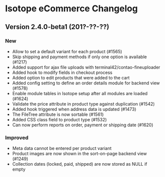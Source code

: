 Isotope eCommerce Changelog
===========================


Version 2.4.0-beta1 (201?-??-??)
--------------------------------

### New

- Allow to set a default variant for each product (#1565)
- Skip shipping and payment methods if only one option is available (#1217)
- Added support for ajax file uploads with terminal42/contao-fineuploader
- Added hook to modify fields in checkout process
- Added option to edit products that were added to the cart
- Added config setting to define an order details module for backend view (#1578)
- Enable module tables in Isotope setup after all modules are loaded (#1624)
- Validate the price attribute in product type against duplication (#1542)
- Added hook triggered when address data is updated (#1473)
- The FileTree attribute is now sortable (#1561)
- Added CSS class field to product type (#1532)
- Can now perform reports on order, payment or shipping date (#1620)


### Improved

- Meta data cannot be entered per product variant
- Product images are now shown in the sort-on-page backend view (#1249)
- Collection dates (locked, paid, shipped) are now stored as NULL if empty